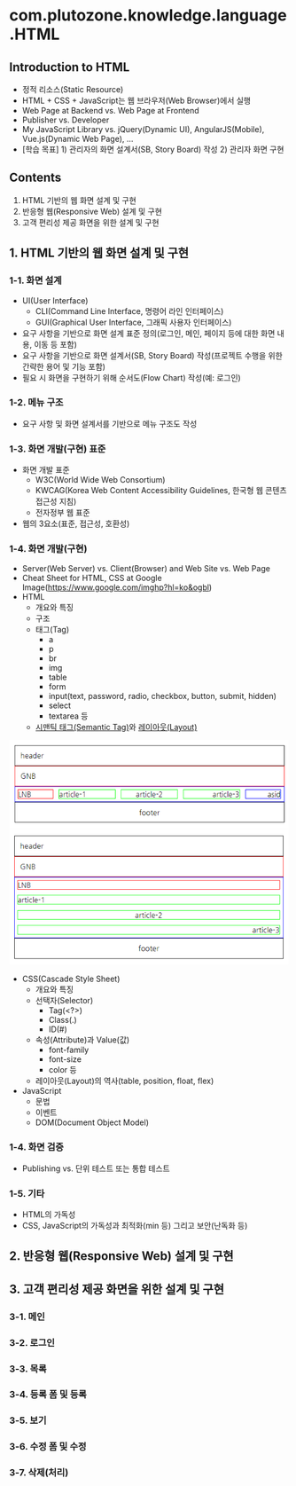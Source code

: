 # com.plutozone.knowledge.language.HTML


## Introduction to HTML
- 정적 리소스(Static Resource)
- HTML + CSS + JavaScript는 웹 브라우저(Web Browser)에서 실행
- Web Page at Backend vs. Web Page at Frontend
- Publisher vs. Developer
- My JavaScript Library vs. jQuery(Dynamic UI), AngularJS(Mobile), Vue.js(Dynamic Web Page), …
- [학습 목표] 1) 관리자의 화면 설계서(SB, Story Board) 작성 2) 관리자 화면 구현


## Contents
1. HTML 기반의 웹 화면 설계 및 구현
2. 반응형 웹(Responsive Web) 설계 및 구현
3. 고객 편리성 제공 화면을 위한 설계 및 구현


## 1. HTML 기반의 웹 화면 설계 및 구현
### 1-1. 화면 설계
- UI(User Interface)
	- CLI(Command Line Interface, 명령어 라인 인터페이스)
	- GUI(Graphical User Interface, 그래픽 사용자 인터페이스)
- 요구 사항을 기반으로 화면 설계 표준 정의(로그인, 메인, 페이지 등에 대한 화면 내용, 이동 등 포함)
- 요구 사항을 기반으로 화면 설계서(SB, Story Board) 작성(프로젝트 수행을 위한 간략한 용어 및 기능 포함)
- 필요 시 화면을 구현하기 위해 순서도(Flow Chart) 작성(예: 로그인)

### 1-2. 메뉴 구조
- 요구 사항 및 화면 설계서를 기반으로 메뉴 구조도 작성

### 1-3. 화면 개발(구현) 표준
- 화면 개발 표준
	- W3C(World Wide Web Consortium)
	- KWCAG(Korea Web Content Accessibility Guidelines, 한국형 웹 콘텐츠 접근성 지침)
	- 전자정부 웹 표준
- 웹의 3요소(표준, 접근성, 호환성)

### 1-4. 화면 개발(구현)
- Server(Web Server) vs. Client(Browser) and Web Site vs. Web Page
- Cheat Sheet for HTML, CSS at Google Image(https://www.google.com/imghp?hl=ko&ogbl)
- HTML
	- 개요와 특징
	- 구조
	- 태그(Tag)
		- a
		- p
		- br
		- img
		- table
		- form
		- input(text, password, radio, checkbox, button, submit, hidden)
		- select
		- textarea 등
	- [시맨틱 태그(Semantic Tag)](../../WebContent/html/semantic.html)와 [레이아웃(Layout)](../HTML+CSS/README.md)

![Layout-1](./image/html/layout_1.png)
![Layout-2](./image/html/layout_2.png)
- CSS(Cascade Style Sheet)
	- 개요와 특징
	- 선택자(Selector)
		- Tag(<?>)
		- Class(.)
		- ID(#)
	- 속성(Attribute)과 Value(값)
		- font-family
		- font-size
		- color 등
	- 레이아웃(Layout)의 역사(table, position, float, flex)
- JavaScript
	- 문법
	- 이벤트
	- DOM(Document Object Model)

### 1-4. 화면 검증
- Publishing vs. 단위 테스트 또는 통합 테스트

### 1-5. 기타
- HTML의 가독성
- CSS, JavaScript의 가독성과 최적화(min 등) 그리고 보안(난독화 등)


## 2. 반응형 웹(Responsive Web) 설계 및 구현


## 3. 고객 편리성 제공 화면을 위한 설계 및 구현
### 3-1. 메인
### 3-2. 로그인
### 3-3. 목록
### 3-4. 등록 폼 및 등록
### 3-5. 보기
### 3-6. 수정 폼 및 수정
### 3-7. 삭제(처리)